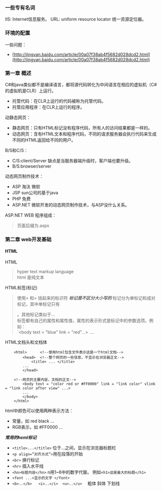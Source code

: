 ### 一些专有名词
IIS: Internet信息服务。
URL: uniform resource locator 统一资源定位器。
### 环境的配置
一些问题：
-	[http://jingyan.baidu.com/article/00a07f38ab4f5682d028dcd2.html](http://jingyan.baidu.com/article/00a07f38ab4f5682d028dcd2.html)	

### 第一章 概述
C#和java类似都不是编译语言，都将源代码转化为中间语言在相应的虚拟机（C#的虚拟机是CLR）上运行。    
-	托管代码：在CLR上运行的代码被称为托管代码。
-	托管应用程序：在CLR上运行的程序。

动静态网页：
-	静态网页：只有HTML标记没有程序代码，所有人的访问结果都是一样的。
-	动态网页：含有HTML文本和程序代码，不同的请求服务器会执行代码来生成不同的HTML返回给不同的用户。

B/S和C/S：
-	C/S:client/Server 缺点是当服务器端升级时，客户端也要升级。
-	B/S:browser/server 

动态网页制作技术：
-	ASP  淘汰  微软
-	JSP  sun公司的基于java
-	PHP  免费
-	ASP.NET 微软开发的动态网页制作技术，与ASP没什么关系。

ASP.NET WEB	程序组成：
> 页面后缀为.aspx      
> 

### 第二章 web开发基础
#### HTML 
HTML
> hyper text markup language        
> html 是纯文本

HTML标签(标记)
> 使用< 和> 括起来的标识符   ***标记是不区分大小写的***
> 标记分为单标记和成对标记，其中单标记只有<p>。其他标记类似于<html>...</html>         
> 标签都有自己的属性和属性值，属性的表示形式是标记中的参数选项。例如：        
> `<body text = "blue"  link = "red"...> .... </body>              

HTML文档头和文档体
```
	<html>      <!--使用html包含文件表示这是一个html文档-->
		<head>  <!--整个网页的一些信息，不显示在浏览器正文-->
			<title> ... </title>
		...
		</head>

	<!--网页的主要内容，文档的正文-->
		<body text = "color red or #FF0000" link = "link color" vlink = "link color after view" ...>  
		...
		</body>
	</html>
```

html中颜色可以使用两种表示方法：
-	常量，如  red  black ...
-	RGB表示，如  #FF0000 ...

***常用的heml标记***
-	`<title>...</title>`          位于<head>...</head>之间，显示在浏览器标题栏
-   `<p align=”对齐方式”>`用在段落的开始
-   `<br>` 换行标记
-   `<hr>` 插入水平线
-   `<hn>标题内容</hn>` n用1~6中的数字代替。   例如`<h1>这是最大的标题</h1>`
-	`<font ...>显示的文字 </font>` 
-	`<b>..</b>   <i>..</i>  <u>..</u>  ` 粗体 斜体 下划线

